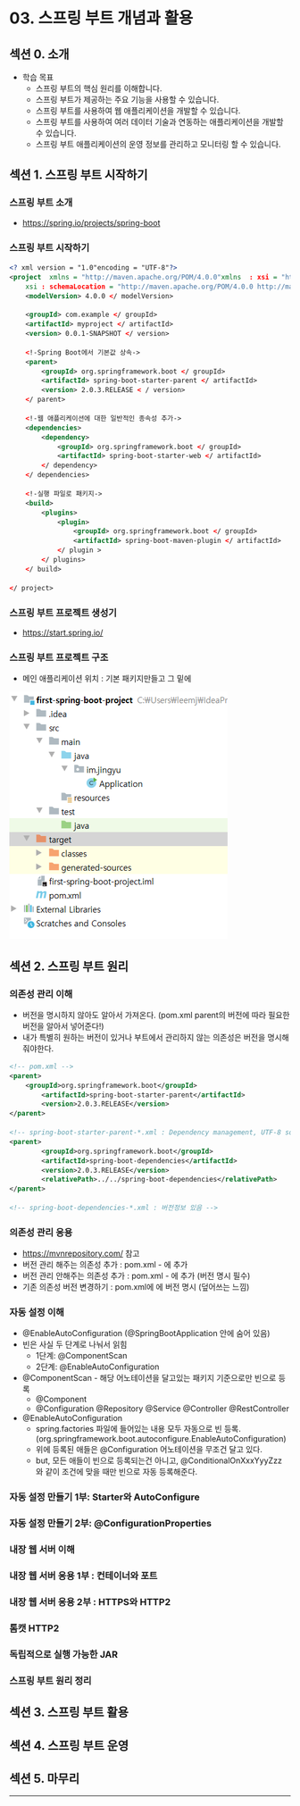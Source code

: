 # 03. 스프링 부트 개념과 활용
## 섹션 0. 소개
* 학습 목표
  * 스프링 부트의 핵심 원리를 이해합니다.
  * 스프링 부트가 제공하는 주요 기능을 사용할 수 있습니다.
  * 스프링 부트를 사용하여 웹 애플리케이션을 개발할 수 있습니다.
  * 스프링 부트를 사용하여 여러 데이터 기술과 연동하는 애플리케이션을 개발할 수 있습니다.
  * 스프링 부트 애플리케이션의 운영 정보를 관리하고 모니터링 할 수 있습니다.

## 섹션 1. 스프링 부트 시작하기
### 스프링 부트 소개
* https://spring.io/projects/spring-boot

### 스프링 부트 시작하기
```xml
<? xml version = "1.0"encoding = "UTF-8"?> 
<project  xmlns = "http://maven.apache.org/POM/4.0.0"xmlns  : xsi = "http : //www.w3 .org / 2001 / XMLSchema-instance " 
	xsi : schemaLocation = "http://maven.apache.org/POM/4.0.0 http://maven.apache.org/xsd/maven-4.0.0.xsd " > 
	<modelVersion> 4.0.0 </ modelVersion>

	<groupId> com.example </ groupId> 
	<artifactId> myproject </ artifactId> 
	<version> 0.0.1-SNAPSHOT </ version>

	<!-Spring Boot에서 기본값 상속-> 
	<parent> 
		<groupId> org.springframework.boot </ groupId> 
		<artifactId> spring-boot-starter-parent </ artifactId> 
		<version> 2.0.3.RELEASE < / version> 
	</ parent>

	<!-웹 애플리케이션에 대한 일반적인 종속성 추가-> 
	<dependencies> 
		<dependency> 
			<groupId> org.springframework.boot </ groupId> 
			<artifactId> spring-boot-starter-web </ artifactId> 
		</ dependency> 
	</ dependencies>

	<!-실행 파일로 패키지-> 
	<build> 
		<plugins> 
			<plugin> 
				<groupId> org.springframework.boot </ groupId> 
				<artifactId> spring-boot-maven-plugin </ artifactId> 
			</ plugin > 
		</ plugins> 
	</ build>

</ project>
```

### 스프링 부트 프로젝트 생성기
* https://start.spring.io/

### 스프링 부트 프로젝트 구조
* 메인 애플리케이션 위치 : 기본 패키지만들고 그 밑에

![프로젝트구조](./img/프로젝트구조.PNG)

## 섹션 2. 스프링 부트 원리
### 의존성 관리 이해
* 버전을 명시하지 않아도 알아서 가져온다. (pom.xml parent의 버전에 따라 필요한 버전을 알아서 넣어준다!)
* 내가 특별히 원하는 버전이 있거나 부트에서 관리하지 않는 의존성은 버전을 명시해줘야한다.
```xml
<!-- pom.xml -->
<parent>
	<groupId>org.springframework.boot</groupId>
        <artifactId>spring-boot-starter-parent</artifactId>
        <version>2.0.3.RELEASE</version>
</parent>

<!-- spring-boot-starter-parent-*.xml : Dependency management, UTF-8 source incoding, plugin configuration, resource filtering(.properties/.yml), ...-->
<parent>
        <groupId>org.springframework.boot</groupId>
        <artifactId>spring-boot-dependencies</artifactId>
        <version>2.0.3.RELEASE</version>
        <relativePath>../../spring-boot-dependencies</relativePath>
</parent>

<!-- spring-boot-dependencies-*.xml : 버전정보 있음 -->

```

### 의존성 관리 응용
* https://mvnrepository.com/ 참고
* 버전 관리 해주는 의존성 추가 : pom.xml - <dependencies> 에 추가 
* 버전 관리 안해주는 의존성 추가 : pom.xml - <dependencies> 에 추가 (버전 명시 필수)
* 기존 의존성 버전 변경하기 : pom.xml에 <properties> 에 버전 명시 (덮어쓰는 느낌)

### 자동 설정 이해
* @EnableAutoConfiguration (@SpringBootApplication 안에 숨어 있음)
* 빈은 사실 두 단계로 나눠서 읽힘
	* 1단계: @ComponentScan
	* 2단계: @EnableAutoConfiguration
* @ComponentScan - 해당 어노테이션을 달고있는 패키지 기준으로만 빈으로 등록
	* @Component
	* @Configuration @Repository @Service @Controller @RestController
* @EnableAutoConfiguration
	* spring.factories 파일에 들어있는 내용 모두 자동으로 빈 등록.(org.springframework.boot.autoconfigure.EnableAutoConfiguration)
	* 위에 등록된 애들은 @Configuration 어노테이션을 무조건 달고 있다.
	* but, 모든 애들이 빈으로 등록되는건 아니고, @ConditionalOnXxxYyyZzz 와 같이 조건에 맞을 때만 빈으로 자동 등록해준다.

### 자동 설정 만들기 1부: Starter와 AutoConfigure

### 자동 설정 만들기 2부: @ConfigurationProperties

### 내장 웹 서버 이해

### 내장 웹 서버 응용 1부 : 컨테이너와 포트

### 내장 웹 서버 응용 2부 : HTTPS와 HTTP2

### 톰캣 HTTP2

### 독립적으로 실행 가능한 JAR

### 스프링 부트 원리 정리


## 섹션 3. 스프링 부트 활용

## 섹션 4. 스프링 부트 운영

## 섹션 5. 마무리

---
